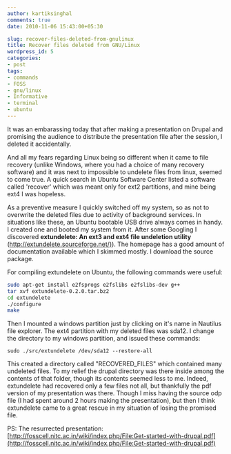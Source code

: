```yaml
---
author: kartiksinghal
comments: true
date: 2010-11-06 15:43:00+05:30

slug: recover-files-deleted-from-gnulinux
title: Recover files deleted from GNU/Linux
wordpress_id: 5
categories:
- post
tags:
- commands
- FOSS
- gnu/linux
- Informative
- terminal
- ubuntu
---
```


   

It was an embarassing today that after making a presentation on Drupal and promising the audience to distribute the presentation file after the session, I deleted it accidentally.




And all my fears regarding Linux being so different when it came to file recovery (unlike Windows, where you had a choice of many recovery software) and it was next to impossible to undelete files from linux,  seemed to come true. A quick search in Ubuntu Software Center listed a software called 'recover' which was meant only for ext2 partitions, and mine being ext4 I was hopeless.




As a preventive measure I quickly switched off my system, so as not to overwrite the deleted files due to activity of background services. In situations like these, an Ubuntu bootable USB drive always comes in handy. I created one and booted my system from it. After some Googling I discovered **extundelete: An ext3 and ext4 file undeletion utility** ([http://extundelete.sourceforge.net/)](http://extundelete.sourceforge.net/)). The homepage has a good amount of documentation available which I skimmed mostly. I download the source package.




For compiling extundelete on Ubuntu, the following commands were useful:


```bash
sudo apt-get install e2fsprogs e2fslibs e2fslibs-dev g++
tar xvf extundelete-0.2.0.tar.bz2
cd extundelete
./configure
make
```



Then I mounted a windows partition just by clicking on it's name in Nautilus file explorer. The ext4 partition with my deleted files was sda12. I change the directory to my windows partition, and issued these commands:





```
sudo ./src/extundelete /dev/sda12 --restore-all
```



This created a directory called "RECOVERED_FILES" which contained many undeleted files. To my relief the drupal directory was there inside among the contents of that folder, though its contents seemed less to me. Indeed, extundelete had recovered only a few files not all, but thankfully the pdf version of my presentation was there. Though I miss having the source odp file (I had spent around 2 hours making the presentation), but then I think extundelete came to a great rescue in my situation of losing the promised file.




PS: The resurrected presentation: [http://fosscell.nitc.ac.in/wiki/index.php/File:Get-started-with-drupal.pdf](http://fosscell.nitc.ac.in/wiki/index.php/File:Get-started-with-drupal.pdf)





  
